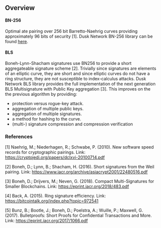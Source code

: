 ## Overview
#### BN-256
Optimal ate pairing over 256 bit Barretto-Naehrig curves providing approximately 96 bits of security [1]. Dusk Network BN-256 library can be found [here](https://github.com/dusk-network/bn256).

#### BLS
Boneh-Lynn-Shacham signatures use BN256 to provide a short aggregateable signature scheme [2]. Trivially since signatures are elements of an elliptic curve, they are short and since elliptic curves do not have a ring structure, they are not susceptible to index-calculus attacks. Dusk Network BLS library provides the full implementation of the next generation BLS Multisignature with Public Key aggregation [3]. This improves on the the previous algorithm by providing:

* protection versus rogue-key attack. 
* aggregation of multiple public keys. 
* aggregation of multiple signatures. 
* a method for hashing to the curve.
* (multi-) signature compression and compression verification


### References
[1] Naehrig, M.; Niederhagen, R.; Schwabe, P. (2010). New software speed records for cryptographic pairings. Link:
https://cryptojedi.org/papers/dclxvi-20100714.pdf

[2] Boneh, D.; Lynn, B.; Shacham, H. (2016). Short signatures from the Weil pairing. Link: https://www.iacr.org/archive/asiacrypt2001/22480516.pdf

[3] Boneh, D.; Drijvers, M.; Neven, G. (2018). Compact Multi-Signatures for Smaller Blockchains. Link: https://eprint.iacr.org/2018/483.pdf

[4] Back, A. (2015). Ring signature efficiency. Link: https://bitcointalk.org/index.php?topic=972541

[5] Bunz, B.; Bootle, J.; Boneh, D.; Poelstra, A.; Wuille, P.; Maxwell, G. (2017). Bulletproofs: Short Proofs for Confidential Transactions and More. Link: https://eprint.iacr.org/2017/1066.pdf
